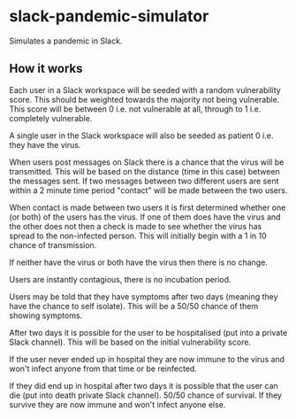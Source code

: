 # slack-pandemic-simulator

Simulates a pandemic in Slack.

## How it works

Each user in a Slack workspace will be seeded with a random vulnerability score. This should be weighted towards the majority not being vulnerable. This score will be between 0 i.e. not vulnerable at all, through to 1 i.e. completely vulnerable.

A single user in the Slack workspace will also be seeded as patient 0 i.e. they have the virus.

When users post messages on Slack there is a chance that the virus will be transmitted. This will be based on the distance (time in this case) between the messages sent. If two messages between two different users are sent within a 2 minute time period "contact" will be made between the two users.

When contact is made between two users it is first determined whether one (or both) of the users has the virus. If one of them does have the virus and the other does not then a check is made to see whether the virus has spread to the non-infected person. This will initially begin with a 1 in 10 chance of transmission.

If neither have the virus or both have the virus then there is no change.

Users are instantly contagious, there is no incubation period.

Users may be told that they have symptoms after two days (meaning they have the chance to self isolate). This will be a 50/50 chance of them showing symptoms.

After two days it is possible for the user to be hospitalised (put into a private Slack channel). This will be based on the initial vulnerability score.

If the user never ended up in hospital they are now immune to the virus and won't infect anyone from that time or be reinfected.

If they did end up in hospital after two days it is possible that the user can die (put into death private Slack channel). 50/50 chance of survival. If they survive they are now immune and won't infect anyone else.
